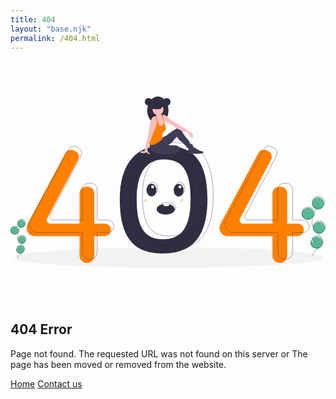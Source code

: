 ```yaml
---
title: 404
layout: "base.njk"
permalink: /404.html
---
```


<section class="px-4 py-8 text-center">
    <div class="mx-auto max-w-auto md:max-w-lg">
        <svg class="mb-8" id="fd59ce54-f850-4dfc-bc34-dd7d379d600e" data-name="Layer 1"
            xmlns="http://www.w3.org/2000/svg" width="650" height="500" viewBox="0 0 1074.392 584.231">
            <title>Page not found</title>
            <ellipse cx="540.64346" cy="549.3094" rx="527.5" ry="34.9216" fill="#f2f2f2" />
            <path
                d="M583.47969,324.89424c-85.94407,0-147.651,55.13938-147.651,183.79791,0,145.813,61.70691,184.41057,147.651,184.41057s151.327-42.27352,151.327-184.41057C734.80664,356.75255,669.42376,324.89424,583.47969,324.89424Zm.56495,319.80837c-59.52686,0-90.62592-34.92288-90.62592-135.9163,0-89.11185,32.37209-136.10461,91.899-136.10461s91.899,30.86774,91.899,136.10461C677.21663,607.23367,643.5715,644.70261,584.04464,644.70261Z"
                transform="translate(-63.054 -157.8845)" fill="#2f2e41" />
            <path
                d="M384.36531,591.40121H348.831V486.76183A20.95585,20.95585,0,0,0,327.87517,465.806h-8.32638a20.95585,20.95585,0,0,0-20.95586,20.95585V591.40121H198.36285a11.96327,11.96327,0,0,1-10.57763-17.552l106.0824-200.78034A20.95585,20.95585,0,0,0,284.28724,344.33l-6.26231-2.9572a20.95585,20.95585,0,0,0-27.4293,9.07005L121.21416,592.4754a28.41578,28.41578,0,0,0-3.35584,13.39612v0a28.41583,28.41583,0,0,0,28.41584,28.41583H298.59293v66.16727a25.119,25.119,0,0,0,25.119,25.119h.00005a25.119,25.119,0,0,0,25.119-25.119V634.28739h35.53428a21.44307,21.44307,0,0,0,21.44307-21.44307v0A21.44307,21.44307,0,0,0,384.36531,591.40121Z"
                transform="translate(-63.054 -157.8845)" fill="#ff8000" />
            <path
                d="M1042.36183,591.40121h-35.53428V486.76183A20.95585,20.95585,0,0,0,985.87169,465.806h-8.32638a20.95585,20.95585,0,0,0-20.95586,20.95585V591.40121H856.35937a11.96326,11.96326,0,0,1-10.57763-17.552L951.86413,373.06891A20.95586,20.95586,0,0,0,942.28376,344.33l-6.26231-2.9572a20.95586,20.95586,0,0,0-27.42931,9.07005L779.21068,592.4754a28.41578,28.41578,0,0,0-3.35584,13.39612v0a28.41583,28.41583,0,0,0,28.41583,28.41583H956.58945v66.16727a25.119,25.119,0,0,0,25.119,25.119h0a25.119,25.119,0,0,0,25.119-25.119V634.28739h35.53428a21.44307,21.44307,0,0,0,21.44307-21.44307v0A21.44307,21.44307,0,0,0,1042.36183,591.40121Z"
                transform="translate(-63.054 -157.8845)" fill="#ff8000" />
            <path
                d="M394.16787,579.148H358.63358V474.50864a20.95585,20.95585,0,0,0-20.95585-20.95586h-8.32638a20.95586,20.95586,0,0,0-20.95586,20.95586V579.148H208.16541a11.96327,11.96327,0,0,1-10.57763-17.552L303.67017,360.81572a20.95586,20.95586,0,0,0-9.58037-28.73893l-6.26231-2.9572a20.95586,20.95586,0,0,0-27.42931,9.07L131.01672,580.2222a28.41582,28.41582,0,0,0-3.35584,13.39613v0a28.41583,28.41583,0,0,0,28.41583,28.41583H308.39549v66.16727a25.119,25.119,0,0,0,25.119,25.119h.00005a25.119,25.119,0,0,0,25.119-25.119V622.0342h35.53429a21.44307,21.44307,0,0,0,21.44307-21.44307v0A21.44307,21.44307,0,0,0,394.16787,579.148Z"
                transform="translate(-63.054 -157.8845)" fill="none" stroke="#3f3d56" stroke-miterlimit="10" />
            <path
                d="M1060.74162,579.148h-35.53428V474.50864a20.95586,20.95586,0,0,0-20.95586-20.95586H995.9251a20.95586,20.95586,0,0,0-20.95586,20.95586V579.148H874.73916a11.96327,11.96327,0,0,1-10.57763-17.552L970.24392,360.81572a20.95586,20.95586,0,0,0-9.58037-28.73893l-6.26231-2.9572a20.95586,20.95586,0,0,0-27.42931,9.07L797.59047,580.2222a28.41582,28.41582,0,0,0-3.35584,13.39613v0a28.41583,28.41583,0,0,0,28.41583,28.41583H974.96924v66.16727a25.119,25.119,0,0,0,25.119,25.119h0a25.119,25.119,0,0,0,25.119-25.119V622.0342h35.53428a21.44307,21.44307,0,0,0,21.44307-21.44307v0A21.44307,21.44307,0,0,0,1060.74162,579.148Z"
                transform="translate(-63.054 -157.8845)" fill="none" stroke="#3f3d56" stroke-miterlimit="10" />
            <path
                d="M603.0848,313.86637c-85.94407,0-147.651,55.13937-147.651,183.79791,0,145.813,61.70691,184.41057,147.651,184.41057s151.327-42.27352,151.327-184.41057C754.41175,345.72467,689.02887,313.86637,603.0848,313.86637Zm.565,319.80836c-59.52686,0-90.62592-34.92287-90.62592-135.91629,0-89.11185,32.37209-136.10461,91.899-136.10461s91.899,30.86774,91.899,136.10461C696.82174,596.20579,663.17661,633.67473,603.64975,633.67473Z"
                transform="translate(-63.054 -157.8845)" fill="none" stroke="#3f3d56" stroke-miterlimit="10" />
            <circle cx="471.14108" cy="18.25044" r="12.90118" fill="#2f2e41" />
            <ellipse cx="502.60736" cy="46.88476" rx="36.18622" ry="46.88476" fill="#2f2e41" />
            <path
                d="M565.66136,237.49419c-18.1276,0-33.1413-17.27052-35.77576-39.80484a60.9759,60.9759,0,0,0-.41046,7.07991c0,25.89373,16.20114,46.88476,36.18622,46.88476s36.18623-20.991,36.18623-46.88476a60.9759,60.9759,0,0,0-.41046-7.07991C598.80267,220.22367,583.789,237.49419,565.66136,237.49419Z"
                transform="translate(-63.054 -157.8845)" opacity="0.1" />
            <path
                d="M639.29619,342.07326c-.77711,3.19345-4.12792,5.751-7.83881,7.53791-7.80188,3.75682-17.4253,4.87788-26.7597,5.25418a45.17622,45.17622,0,0,1-7.1445-.132,20.5371,20.5371,0,0,1-12.25052-5.63141,1.68086,1.68086,0,0,1,.04371-2.84388c4.9694-5.45888,13.2622-8.80605,21.61613-11.21609,6.3344-1.82743,17.3813-6.56089,24.29013-5.9221C637.94444,329.73864,640.2774,338.04112,639.29619,342.07326Z"
                transform="translate(-63.054 -157.8845)" fill="#3f3d56" />
            <path
                d="M639.29619,342.07326c-.77711,3.19345-4.12792,5.751-7.83881,7.53791-7.80188,3.75682-17.4253,4.87788-26.7597,5.25418a45.17622,45.17622,0,0,1-7.1445-.132,20.5371,20.5371,0,0,1-12.25052-5.63141,1.68086,1.68086,0,0,1,.04371-2.84388c4.9694-5.45888,13.2622-8.80605,21.61613-11.21609,6.3344-1.82743,17.3813-6.56089,24.29013-5.9221C637.94444,329.73864,640.2774,338.04112,639.29619,342.07326Z"
                transform="translate(-63.054 -157.8845)" opacity="0.1" />
            <path
                d="M540.09786,318.2059a19.76967,19.76967,0,0,0-1.1987,15.07476,26.33914,26.33914,0,0,0,8.82921,12.49683c10.09467,8.09163,23.98784,9.20512,36.92477,9.09278a284.6495,284.6495,0,0,0,33.90525-2.32384,40.53788,40.53788,0,0,0,11.00143-2.55442c4.22242-1.82679,7.93282-5.17756,9.436-9.5257s.43625-9.67246-3.13383-12.57428c-3.13686-2.54969-7.46265-2.9004-11.49775-3.14289l-23.08764-1.38745c2.281-2.30839,5.31816-3.614,8.09586-5.29216,3.68523-2.22642,6.13358-5.96455,8.81312-9.33471a129.00143,129.00143,0,0,1,13.4386-13.817c.75138,4.31038,3.4782,7.8499,6.68733,10.824s6.90841,5.36845,10.2439,8.20013c8.0786,6.85838,13.89583,16.1669,22.39215,22.50043a43.82885,43.82885,0,0,0,16.04862-8.0122l-3.30209-5.98141a3.94,3.94,0,0,0-1.24459-1.55282c-.93465-.575-2.13975-.27872-3.225-.44144-2.90082-.435-4.16771-3.784-5.306-6.48737-3.12491-7.42173-9.108-13.17993-14.21783-19.40381a98.00854,98.00854,0,0,1-9.99577-14.72284c-1.71652-3.10162-3.288-6.33107-5.61746-9.00321s-5.59358-4.773-9.1385-4.78051c-3.13222-.00662-6.02122,1.58355-8.71422,3.18308a230.47679,230.47679,0,0,0-23.63018,16.09894c-3.94376,3.0617-7.86306,6.29645-12.48933,8.17393-1.94748.79035-4.00044,1.33052-5.86924,2.29223-3.27313,1.6844-5.75721,4.53435-8.43128,7.06415C566.27712,311.89225,553.219,317.73841,540.09786,318.2059Z"
                transform="translate(-63.054 -157.8845)" fill="#3f3d56" />
            <path
                d="M588.3737,253.98251a23.77444,23.77444,0,0,1-1.73379,8.03335,10.04492,10.04492,0,0,1-5.76772,5.57269,12.37513,12.37513,0,0,1-5.62306.18249,10.88232,10.88232,0,0,1-4.58151-1.56071c-2.16484-1.48837-3.24415-4.14413-3.63748-6.74325-.39333-2.596-.21714-5.24857-.46885-7.86342a42.94439,42.94439,0,0,0-1.202-6.25549c-.16993-.68282-.343-1.36248-.51294-2.04216-.16674-.67967-.33037-1.35935-.48141-2.039-.13847-.63878-.26745-1.28068-.37761-1.92574-.09123-.54436-.173-1.09189-.23285-1.64255a18.42329,18.42329,0,0,0-.80867-4.81118,14.60727,14.60727,0,0,0-1.68659-2.854c-.28635-.40906-.56326-.81811-.81815-1.24292a5.88984,5.88984,0,0,1-.97226-3.74763,3.286,3.286,0,0,1,.14788-.601c.02516-.07552.05347-.151.085-.2234A1.80187,1.80187,0,0,0,560.932,223.07a3.43341,3.43341,0,0,0-.14788-1.77783,11.31808,11.31808,0,0,0-.95974-2.28761c-.2643-.47829-1.16108-1.34046-1.16738-1.888-.0126-1.10132,2.13972-1.98867,3.01134-2.42291a16.79623,16.79623,0,0,1,8.59657-1.74323c1.90369.129,3.9679.71428,5.0189,2.30962.944,1.438.81807,3.30081,1.22085,4.97169a1.47068,1.47068,0,0,0,.29892.66393,1.34135,1.34135,0,0,0,.73948.33982,4.54948,4.54948,0,0,0,1.416.05666h.00315a2.93138,2.93138,0,0,0,.37128-.05351,4.957,4.957,0,0,0,2.03271-.8779q.58531-.15576,1.18-.25488a.25112.25112,0,0,0,.04725-.00945c1.57646,4.97482,1.781,10.30836,3.07111,15.37444.63874,2.52044,1.55442,5.00943,1.6834,7.60225.00945.11327.0126.2297.01575.34612.0189.83386-.04717,1.674-.0126,2.50472a6.981,6.981,0,0,0,.12591,1.1139,15.61121,15.61121,0,0,0,.52546,1.74325l.00945.02831c.05977.18251.11643.36817.16363.55381.03457.1353.06607.26747.09127.40277l.00311.00943A14.93754,14.93754,0,0,1,588.3737,253.98251Z"
                transform="translate(-63.054 -157.8845)" fill="#fbbebe" />
            <circle cx="503.23669" cy="44.99678" r="18.56511" fill="#fbbebe" />
            <path
                d="M684.15711,304.03278a30.445,30.445,0,0,0-5.236-14.10317q.72216,4.29513,1.44748,8.58714a3.214,3.214,0,0,1-3.36688-1.03523,10.33663,10.33663,0,0,1-1.76529-3.27565,67.46571,67.46571,0,0,0-8.2095-14.73567c-11.81876-.98489-23.50223-5.88418-33.89555-11.59532-10.39643-5.708-20.12582-12.5519-30.38382-18.50217a43.57346,43.57346,0,0,0-5.54436-2.832c-3.20954-1.287-6.81242-1.95406-9.85526-3.46759-.2045-.1007-.409-.20767-.61043-.31781a12.57834,12.57834,0,0,1-1.94459-1.30584,10.34363,10.34363,0,0,1-.93139-.8559,20.35115,20.35115,0,0,1-3.55886-5.95341c-1.63308-3.61232-2.21524-7.97041-3.84517-11.58274a11.20292,11.20292,0,0,1,2.50156-1.76525h.00315c.13213-.06924.2643-.13532.39962-.19824a11.9404,11.9404,0,0,1,2.00437-.73317q.58531-.15576,1.18-.25488a.25112.25112,0,0,0,.04725-.00945,11.56564,11.56564,0,0,1,5.49085.43424c2.58652.87477,4.76711,2.62115,6.94148,4.27313a114.02006,114.02006,0,0,1,10.14787,8.04908c1.79357,1.718,3.4298,3.606,5.35868,5.16676a42.14393,42.14393,0,0,0,5.05662,3.35116q15.65613,9.32658,31.31525,18.65005c3.53365,2.1051,7.07046,4.21019,10.52553,6.438,5.24855,3.38578,10.30828,7.05474,15.36493,10.72057q4.46978,3.23787,8.93647,6.47889a9.72771,9.72771,0,0,1,2.533,2.3411,8.4724,8.4724,0,0,1,1.12337,3.433A31.3874,31.3874,0,0,1,684.15711,304.03278Z"
                transform="translate(-63.054 -157.8845)" fill="#fbbebe" />
            <path
                d="M592.97726,267.9441c-1.25235,5.61674-6.92888,9.012-9.89617,13.94586-3.68784,6.12335-2.18378,13.241-.79922,20.25484q-3.79485,3.27095-7.59285,6.54186c-1.39708,1.19886-2.79417,2.404-4.29827,3.46444a57.35064,57.35064,0,0,1-6.85966,3.93956q-3.3606,1.72752-6.72119,3.45814a32.1282,32.1282,0,0,1-6.57961,2.78793c-4.41473,1.13278-9.10318.33982-13.4707-.97232a6.08761,6.08761,0,0,1-1.47264-.601,2.39351,2.39351,0,0,1-.69854-.63248,3.91067,3.91067,0,0,1-.44365-2.53933c.44365-7.35052,2.24036-14.54686,4.03081-21.68971a85.2598,85.2598,0,0,1,3.84832-12.57708,85.0766,85.0766,0,0,1,5.41538-10.151,68.36751,68.36751,0,0,1,7.92948-11.51353,18.47881,18.47881,0,0,0,3.67525-4.73882c1.11706-2.54876.686-5.472.91252-8.24732a17.14844,17.14844,0,0,1,1.63312-6.0069v-.00315a17.09326,17.09326,0,0,1,1.74321-2.88232q.45788,1.06671.91568,2.13027.30209.69855.59783,1.394.38706.89679.7678,1.78728,1.09973,2.55823,2.19637,5.11327a21.58968,21.58968,0,0,0,3.33538,5.944,6.49923,6.49923,0,0,0,11.12337-.85275,21.26125,21.26125,0,0,0,2.27185-6.0132,19.21547,19.21547,0,0,0,.25175-7.83509c-.75835-5.00945-2.88862-10.12585-4.43678-14.77972a14.94511,14.94511,0,0,1-1.07927-4.871,3.35144,3.35144,0,0,1,.05662-.56011c.00945-.04719.0189-.09754.02834-.14473a11.9404,11.9404,0,0,1,2.00437-.73317q.58531-.15576,1.18-.25488,2.04378,11.06355,4.09377,22.12709c.0315.17307.0661.34613.09756.52234.19509,1.05726.39333,2.11454.61358,3.16865.19828.95657.41223,1.91.65137,2.85715l.00945.02831c.08182.321.16678.63877.2549.95658l.00311.00943c.2423.86848.5129,1.73065.81811,2.58024C590.93825,257.47528,594.16355,262.62946,592.97726,267.9441Z"
                transform="translate(-63.054 -157.8845)" fill="#ff8000" />
            <path
                d="M668.32144,346.87707a6.58269,6.58269,0,0,0,.61,3.14328c1.16192,2.12353,3.94981,2.60625,6.36228,2.80484a188.37688,188.37688,0,0,0,42.2657-1.28774,4.88565,4.88565,0,0,0,2.15136-.66766c1.98985-1.39509.76329-4.7951-1.40951-5.88355s-4.75126-.82614-7.1353-1.29748a22.47912,22.47912,0,0,1-6.67794-2.89617q-7.25234-4.16669-14.293-8.68808c-2.79453-1.79464-6.09272-3.70993-9.23987-2.64587C672.43,332.34264,668.26533,337.68065,668.32144,346.87707Z"
                transform="translate(-63.054 -157.8845)" fill="#3f3d56" />
            <path
                d="M564.43732,240.87367v.00315c-.022.13215-.04406.26116-.07237.39018-.0346.214-.07551.43108-.11642.645-.39018,1.99812-.86847,3.98678-1.41913,5.96287-1.5104,5.45939-3.53366,10.83069-5.54121,16.12332q-8.08055,21.28692-16.16423,42.577c-1.35936,3.57457-2.71554,7.15228-4.26054,10.65448-.516,1.16741-1.04782,2.34424-1.57647,3.53368-1.89427,4.25737-3.713,8.65322-4.31716,13.18436a27.44976,27.44976,0,0,0-.19194,9.04027c.60416,2.97042,2.40718,5.8716,5.22969,6.96977,1.37823.53808,3.35113,1.25865,2.97355,2.69037-.2045.78665-1.09817,1.17055-1.90057,1.3027a7.31234,7.31234,0,0,1-5.966-1.718c-1.50725-1.33732-2.66518-3.41725-4.66959-3.64065-1.38767-.151-2.66518.67966-3.93643,1.26178-5.18564,2.36942-11.22719.71114-16.674-.9723.42794-2.20579,2.64318-3.65953,4.84267-4.10006,2.19949-.44367,4.47449-.129,6.718-.18879a3.50958,3.50958,0,0,0,2.04216-.52549,3.70545,3.70545,0,0,0,1.10132-1.88169,78.96356,78.96356,0,0,0,3.21273-13.14661c.7237-4.66645,1.02581-9.40527,2.05787-14.01507.80241-3.59661,2.0422-7.07991,3.10572-10.61044a224.68238,224.68238,0,0,0,5.0598-22.07674,78.02019,78.02019,0,0,0,1.42543-9.36751c.17935-2.6117.09438-5.236.34609-7.83826a60.8877,60.8877,0,0,1,2.11141-9.99683q1.44427-5.34769,2.88547-10.68911c1.42544-5.2706,2.95465-10.74572,6.567-14.84264a13.96159,13.96159,0,0,1,10.02834-4.78915,9.8819,9.8819,0,0,1,2.13027.22969c.11639.02831.23285.05664.34923.0881a8.63447,8.63447,0,0,1,2.17437.89995c1.11388-.708,1.68025-.45942,2.41974.63246a6.97319,6.97319,0,0,1,.88107,3.79485A52.42378,52.42378,0,0,1,564.43732,240.87367Z"
                transform="translate(-63.054 -157.8845)" fill="#fbbebe" />
            <path
                d="M565.66136,245.0461l-.0472.04719-.25486.25488-2.5299,2.52675-1.23976-5.20767-4.25109-17.854a9.8819,9.8819,0,0,1,2.13027.22969,3.286,3.286,0,0,1,.14788-.601l.20135.68911,1.44118,4.90245,2.72811,9.30773.45,1.53241v.00315Z"
                transform="translate(-63.054 -157.8845)" fill="#ff8000" />
            <path
                d="M581.71523,188.0873a12.58165,12.58165,0,0,1-3.70049,8.89583,12.31392,12.31392,0,0,1-1.36008,1.17634,12.52812,12.52812,0,0,1-7.53567,2.52415H554.023a12.5902,12.5902,0,0,1,0-25.18037h15.096A12.62919,12.62919,0,0,1,581.71523,188.0873Z"
                transform="translate(-63.054 -157.8845)" fill="#2f2e41" />
            <circle cx="532.81499" cy="18.25044" r="12.90118" fill="#2f2e41" />
            <path
                d="M595.55433,163.23377c-.15825,0-.31505.00628-.472.01193a12.89776,12.89776,0,0,1,0,25.77849c.15694.00565.31374.01193.472.01193a12.90117,12.90117,0,1,0,0-25.80235Z"
                transform="translate(-63.054 -157.8845)" opacity="0.1" />
            <path
                d="M534.19508,163.23377c.15825,0,.31505.00628.472.01193a12.89776,12.89776,0,0,0,0,25.77849c-.157.00565-.31375.01193-.472.01193a12.90118,12.90118,0,0,1,0-25.80235Z"
                transform="translate(-63.054 -157.8845)" opacity="0.1" />
            <path
                d="M576.65466,198.15947a12.52812,12.52812,0,0,1-7.53567,2.52415H554.023a12.52833,12.52833,0,0,1-7.53574-2.52415Z"
                transform="translate(-63.054 -157.8845)" opacity="0.1" />
            <path d="M674.13958,291.64042s3.25228,9.37161,6.229,6.87633L677.996,286.26693Z"
                transform="translate(-63.054 -157.8845)" fill="#fbbebe" />
            <path
                d="M1069.91781,577.43414a20.81252,20.81252,0,1,0,2.7716-39.91524l.52093,10.7122-5.06814-9.18045a20.734,20.734,0,0,0-10.68367,11.72261,20.40847,20.40847,0,0,0-1.19713,5.62986A20.80856,20.80856,0,0,0,1069.91781,577.43414Z"
                transform="translate(-63.054 -157.8845)" fill="#57b894" />
            <path
                d="M1094.99516,701.67756c-1.78906-9.11027,5.9633-17.1868,13.62086-22.43651s16.605-10.40779,19.21775-19.31684c3.755-12.80387-7.43-24.52981-16.13564-34.64176a125.30044,125.30044,0,0,1-16.52359-24.55738c-1.81107-3.5325-3.47558-7.22528-3.95221-11.16626-.68641-5.67546,1.13693-11.32309,2.9739-16.73673q9.17925-27.05169,19.62843-53.65005"
                transform="translate(-63.054 -157.8845)" fill="none" stroke="#3f3d56" stroke-miterlimit="10" />
            <path
                d="M1070.77493,574.6762a20.81252,20.81252,0,1,0,2.7716-39.91524l.52093,10.7122-5.06815-9.18045a20.734,20.734,0,0,0-10.68366,11.72261,20.40847,20.40847,0,0,0-1.19713,5.62986A20.80855,20.80855,0,0,0,1070.77493,574.6762Z"
                transform="translate(-63.054 -157.8845)" fill="none" stroke="#3f3d56" stroke-miterlimit="10" />
            <path
                d="M1092.45136,515.47266a20.78819,20.78819,0,0,1,14.97993-13.19764l1.71361,10.18378,3.177-10.69566a20.81,20.81,0,1,1-19.87057,13.70952Z"
                transform="translate(-63.054 -157.8845)" fill="#57b894" />
            <path
                d="M1093.59418,511.7954a20.7882,20.7882,0,0,1,14.97993-13.19763l1.71361,10.18378,3.177-10.69567a20.81,20.81,0,1,1-19.87057,13.70952Z"
                transform="translate(-63.054 -157.8845)" fill="none" stroke="#3f3d56" stroke-miterlimit="10" />
            <path
                d="M1108.04474,625.48885a20.81,20.81,0,0,0,18.419-37.02267l-2.44121,8.21926-1.73105-10.30382a.36183.36183,0,0,0-.053-.0201,20.81113,20.81113,0,1,0-14.1938,39.12733Z"
                transform="translate(-63.054 -157.8845)" fill="#57b894" />
            <path
                d="M1109.035,621.76417a20.81,20.81,0,0,0,18.419-37.02267l-2.44121,8.21926-1.73105-10.30382a.3621.3621,0,0,0-.053-.0201,20.81113,20.81113,0,1,0-14.1938,39.12733Z"
                transform="translate(-63.054 -157.8845)" fill="none" stroke="#3f3d56" stroke-miterlimit="10" />
            <path
                d="M1086.37782,660.05148a20.80131,20.80131,0,1,0,4.01058-16.29737l9.27267,13.95654-12.66994-7.40768A20.61638,20.61638,0,0,0,1086.37782,660.05148Z"
                transform="translate(-63.054 -157.8845)" fill="#57b894" />
            <path
                d="M1087.23494,657.29354a20.80131,20.80131,0,1,0,4.01058-16.29737l9.27267,13.95655-12.66994-7.40769A20.61626,20.61626,0,0,0,1087.23494,657.29354Z"
                transform="translate(-63.054 -157.8845)" fill="none" stroke="#3f3d56" stroke-miterlimit="10" />
            <path
                d="M72.06146,628.13325a13.67421,13.67421,0,1,0,1.821-26.225l.34227,7.03811-3.32987-6.03172a13.62263,13.62263,0,0,0-7.01936,7.702,13.40883,13.40883,0,0,0-.78654,3.69893A13.6716,13.6716,0,0,0,72.06146,628.13325Z"
                transform="translate(-63.054 -157.8845)" fill="#57b894" />
            <path
                d="M88.53774,709.76344c-1.17545-5.98561,3.918-11.292,8.94915-14.7412s10.90978-6.8381,12.62642-12.69151c2.46711-8.41238-4.88167-16.11653-10.60142-22.76027A82.32442,82.32442,0,0,1,88.6556,643.43581a22.20962,22.20962,0,0,1-2.59668-7.33643c-.451-3.72888.747-7.43947,1.95391-10.99634q6.03093-17.77346,12.89623-35.24906"
                transform="translate(-63.054 -157.8845)" fill="none" stroke="#3f3d56" stroke-miterlimit="10" />
            <path
                d="M72.62461,626.32123a13.6742,13.6742,0,1,0,1.821-26.225l.34227,7.03812L71.458,601.10258a13.62262,13.62262,0,0,0-7.01936,7.702,13.40912,13.40912,0,0,0-.78654,3.69892A13.67158,13.67158,0,0,0,72.62461,626.32123Z"
                transform="translate(-63.054 -157.8845)" fill="none" stroke="#3f3d56" stroke-miterlimit="10" />
            <path
                d="M86.86641,587.42343a13.65822,13.65822,0,0,1,9.84209-8.67109l1.12587,6.69093,2.08737-7.02725a13.67252,13.67252,0,1,1-13.05533,9.00741Z"
                transform="translate(-63.054 -157.8845)" fill="#57b894" />
            <path
                d="M87.61727,585.0074a13.65822,13.65822,0,0,1,9.84209-8.67108l1.12587,6.69093L100.6726,576a13.67252,13.67252,0,1,1-13.05533,9.0074Z"
                transform="translate(-63.054 -157.8845)" fill="none" stroke="#3f3d56" stroke-miterlimit="10" />
            <path
                d="M97.11155,659.70607a13.67255,13.67255,0,0,0,12.10164-24.32457l-1.60392,5.4002-1.13733-6.76979a.238.238,0,0,0-.0348-.0132,13.67329,13.67329,0,1,0-9.32559,25.70736Z"
                transform="translate(-63.054 -157.8845)" fill="#57b894" />
            <path
                d="M97.76214,657.25889a13.67255,13.67255,0,0,0,12.10164-24.32457l-1.60392,5.4002-1.13733-6.7698a.238.238,0,0,0-.0348-.0132,13.67329,13.67329,0,1,0-9.32559,25.70737Z"
                transform="translate(-63.054 -157.8845)" fill="none" stroke="#3f3d56" stroke-miterlimit="10" />
            <path
                d="M82.876,682.41435a13.66684,13.66684,0,1,0,2.635-10.70767l6.09231,9.16971-8.32438-4.867A13.54535,13.54535,0,0,0,82.876,682.41435Z"
                transform="translate(-63.054 -157.8845)" fill="#57b894" />
            <path
                d="M83.43913,680.60233a13.66684,13.66684,0,1,0,2.635-10.70767l6.09231,9.16971-8.32439-4.867A13.54535,13.54535,0,0,0,83.43913,680.60233Z"
                transform="translate(-63.054 -157.8845)" fill="none" stroke="#3f3d56" stroke-miterlimit="10" />
            <ellipse cx="480.946" cy="319.1155" rx="17" ry="22" fill="#2f2e41" />
            <ellipse cx="573.446" cy="319.6155" rx="17" ry="22" fill="#2f2e41" />
            <path
                d="M623.5,542.5c0,9.94-13.88,18-31,18s-31-8.06-31-18c0-8.61,10.41-15.81,24.32-17.57a50.10353,50.10353,0,0,1,6.68-.43,50.69869,50.69869,0,0,1,11.13,1.2C615.25,528.29,623.5,534.84,623.5,542.5Z"
                transform="translate(-63.054 -157.8845)" fill="#2f2e41" />
            <ellipse cx="484.946" cy="314.1155" rx="17" ry="22" fill="none" stroke="#3f3d56" stroke-miterlimit="10" />
            <ellipse cx="577.446" cy="314.6155" rx="17" ry="22" fill="none" stroke="#3f3d56" stroke-miterlimit="10" />
            <ellipse cx="533.446" cy="379.6155" rx="31" ry="18" fill="none" stroke="#3f3d56" stroke-miterlimit="10" />
            <path
                d="M604,527.2a4.93658,4.93658,0,0,1-1.32,3.392A4.33873,4.33873,0,0,1,599.5,532h-10a4.66433,4.66433,0,0,1-4.5-4.8,4.90458,4.90458,0,0,1,.82-2.74134A47.02,47.02,0,0,1,592.5,524a47.66454,47.66454,0,0,1,11.13,1.28A5.06656,5.06656,0,0,1,604,527.2Z"
                transform="translate(-63.054 -157.8845)" fill="#fff" />
            <circle cx="484.946" cy="308.1155" r="5" fill="#fff" />
            <circle cx="577.946" cy="308.1155" r="5" fill="#fff" />
            <circle cx="582.946" cy="355.1155" r="5" fill="#ff8000" opacity="0.3" />
            <circle cx="460.946" cy="355.1155" r="5" fill="#ff8000" opacity="0.3" />
        </svg>
        <h2 class="mb-2 text-5xl font-heading">404 Error</h2>
        <p class="mb-6 text-gray-500"> Page not found. The requested URL was not found on this server or
            The page has been moved or removed from the website.
        </p>
        <div>
            <a class="px-4 text-orange-500 hover:underline" href="/">Home</a>
            <a class="px-4 text-orange-500 hover:underline" href="#">Contact us</a>
        </div>
    </div>
</section>
